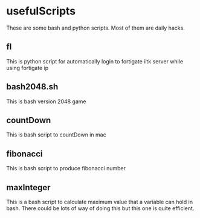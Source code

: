 # usefulScripts

These are some bash and python scripts.
Most of them are daily hacks.

## fl

This is python script for automatically login to fortigate iitk server while using fortigate ip


## bash2048.sh

This is bash version 2048 game

## countDown

This is bash script to countDown in mac

## fibonacci

This is bash script to produce fibonacci number

## maxInteger

This is a bash script to calculate maximum value that a variable can hold in  bash.
There could be lots of way of doing this but this one is quite efficient.
